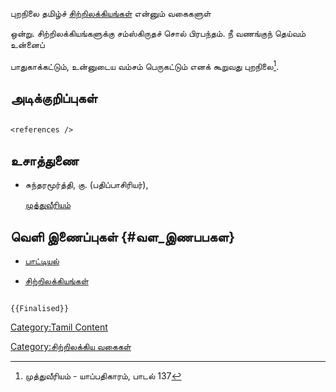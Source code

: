 புறநிலை தமிழ்ச் [சிற்றிலக்கியங்கள்](சிற்றிலக்கியங்கள் "wikilink") என்னும் வகைகளுள்
ஒன்று. சிற்றிலக்கியங்களுக்கு சம்ஸ்கிருதச் சொல் பிரபந்தம். நீ வணங்குந் தெய்வம் உன்னைப்
பாதுகாக்கட்டும், உன்னுடைய வம்சம் பெருகட்டும் எனக் கூறுவது புறநிலை[^1].

## அடிக்குறிப்புகள்

```{=html}
<references />
```
## உசாத்துணை

-   சுந்தரமூர்த்தி, கு. (பதிப்பாசிரியர்),
    [முத்துவீரியம்](http://www.tamilvu.org/library/libindex.htm)

## வெளி இணைப்புகள் {#வள_இணபபகள}

-   [பாட்டியல்](பாட்டியல் "wikilink")
-   [சிற்றிலக்கியங்கள்](சிற்றிலக்கியங்கள் "wikilink")

```{=mediawiki}
{{Finalised}}
```
[Category:Tamil Content](Category:Tamil_Content "wikilink")
[Category:சிற்றிலக்கிய வகைகள்](Category:சிற்றிலக்கிய_வகைகள் "wikilink")

[^1]: முத்துவீரியம் - யாப்பதிகாரம், பாடல் 137
